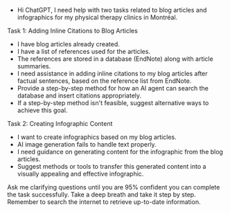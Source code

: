 - Hi ChatGPT, I need help with two tasks related to blog articles and infographics for my physical therapy clinics in Montréal. 

Task 1: Adding Inline Citations to Blog Articles
- I have blog articles already created.
- I have a list of references used for the articles.
- The references are stored in a database (EndNote) along with article summaries.
- I need assistance in adding inline citations to my blog articles after factual sentences, based on the reference list from EndNote.
- Provide a step-by-step method for how an AI agent can search the database and insert citations appropriately.
- If a step-by-step method isn't feasible, suggest alternative ways to achieve this goal.

Task 2: Creating Infographic Content
- I want to create infographics based on my blog articles.
- AI image generation fails to handle text properly.
- I need guidance on generating content for the infographic from the blog articles.
- Suggest methods or tools to transfer this generated content into a visually appealing and effective infographic.

Ask me clarifying questions until you are 95% confident you can complete the task successfully. Take a deep breath and take it step by step. Remember to search the internet to retrieve up-to-date information.
